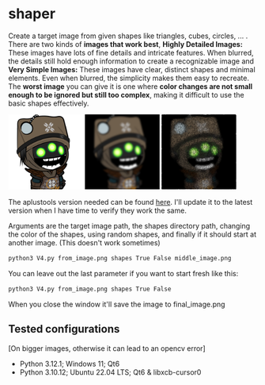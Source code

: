 # shaper
 Create a target image from given shapes like triangles, cubes, circles, ... . There are two kinds of **images that work best**, **Highly Detailed Images:** These images have lots of fine details and intricate features. When blurred, the details still hold enough information to create a recognizable image and **Very Simple Images:** These images have clear, distinct shapes and minimal elements. Even when blurred, the simplicity makes them easy to recreate. The **worst image** you can give it is one where **color changes are not small enough to be ignored but still too complex**, making it difficult to use the basic shapes effectively.

<p float="center">
  <img src="/from_image.png" width="30%" />
  <img src="/middle_image.png" width="30%" />
  <img src="/final_image_ubuntu.png" width="30%" />
</p>

The aplustools version needed can be found [here](https://github.com/adalfarus/aplustools/tree/706087d7d69299766f4a9affbf1d5c4adb6d06ae).  I'll update it to the latest version when I have time to verify they work the same.

Arguments are the target image path, the shapes directory path, changing the color of the shapes, using random shapes, and finally if it should start at another image.
(This doesn't work sometimes)
````bash
python3 V4.py from_image.png shapes True False middle_image.png
````
You can leave out the last parameter if you want to start fresh like this:
````bash
python3 V4.py from_image.png shapes True False
````

When you close the window it'll save the image to final_image.png

## Tested configurations
[On bigger images, otherwise it can lead to an opencv error]
- Python 3.12.1; Windows 11; Qt6
- Python 3.10.12; Ubuntu 22.04 LTS; Qt6 & libxcb-cursor0
